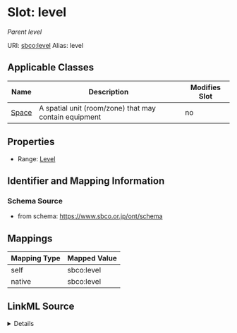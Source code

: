 

# Slot: level 


_Parent level_





URI: [sbco:level](https://www.sbco.or.jp/ont/level)
Alias: level

<!-- no inheritance hierarchy -->





## Applicable Classes

| Name | Description | Modifies Slot |
| --- | --- | --- |
| [Space](Space.md) | A spatial unit (room/zone) that may contain equipment |  no  |






## Properties

* Range: [Level](Level.md)




## Identifier and Mapping Information






### Schema Source


* from schema: https://www.sbco.or.jp/ont/schema




## Mappings

| Mapping Type | Mapped Value |
| ---  | ---  |
| self | sbco:level |
| native | sbco:level |




## LinkML Source

<details>
```yaml
name: level
description: Parent level
from_schema: https://www.sbco.or.jp/ont/schema
rank: 1000
alias: level
domain_of:
- Space
range: Level

```
</details>